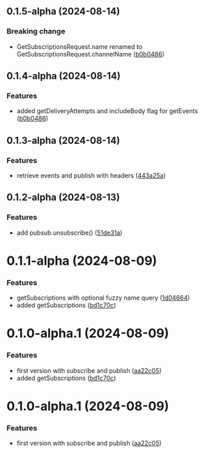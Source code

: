 ## 0.1.5-alpha (2024-08-14)

### Breaking change

- GetSubscriptionsRequest.name renamed to GetSubscriptionsRequest.channelName ([b0b0486](https://github.com/leggetter/hookdeck-pubsub/commit/d7efa977270dcf560f6659e9f3906a224e414fdd))

## 0.1.4-alpha (2024-08-14)

### Features

- added getDeliveryAttempts and includeBody flag for getEvents ([b0b0486](https://github.com/leggetter/hookdeck-pubsub/commit/b0b0486559f9cb36b51c470ba71e6730cebc41de))

## 0.1.3-alpha (2024-08-14)

### Features

- retrieve events and publish with headers ([443a25a](https://github.com/leggetter/hookdeck-pubsub/commit/443a25a570cbe06d1250122bc10a699b86fd0533))

## 0.1.2-alpha (2024-08-13)

### Features

- add pubsub.unsubscribe() ([51de31a](https://github.com/leggetter/hookdeck-pubsub/commit/51de31ae02632d275822e84862aa3e127315edfe))

# 0.1.1-alpha (2024-08-09)

### Features

- getSubscriptions with optional fuzzy name query ([1d04664](https://github.com/leggetter/hookdeck-pubsub/commit/1d046649d9fb03018b2b5abaa6f6e25bd491174d))
- added getSubscriptions ([bd1c70c](https://github.com/leggetter/hookdeck-pubsub/commit/bd1c70cc27fc52582a66c8298ac8c041b20190d7))

# 0.1.0-alpha.1 (2024-08-09)

### Features

- first version with subscribe and publish ([aa22c05](https://github.com/leggetter/hookdeck-pubsub/commit/aa22c05ae1a42b532903c1bc2556a690345033bc))
- added getSubscriptions ([bd1c70c](https://github.com/leggetter/hookdeck-pubsub/commit/bd1c70cc27fc52582a66c8298ac8c041b20190d7))

# 0.1.0-alpha.1 (2024-08-09)

### Features

- first version with subscribe and publish ([aa22c05](https://github.com/leggetter/hookdeck-pubsub/commit/aa22c05ae1a42b532903c1bc2556a690345033bc))
